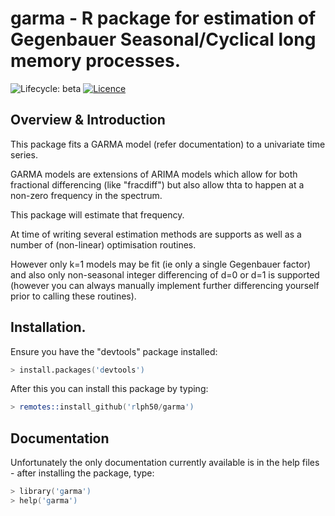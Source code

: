 # garma - R package for estimation of Gegenbauer Seasonal/Cyclical long memory processes.
![Lifecycle: beta](https://img.shields.io/badge/build-beta-orange)
[![Licence](https://img.shields.io/badge/licence-GPL--3-blue.svg)](https://www.gnu.org/licenses/gpl-3.0.en.html)

## Overview & Introduction
This package fits a GARMA model (refer documentation) to a univariate time series.

GARMA models are extensions of ARIMA models which allow for both fractional differencing (like "fracdiff") but also allow thta to happen at a non-zero frequency in the spectrum.

This package will estimate that frequency.

At time of writing several estimation methods are supports as well as a number of (non-linear) optimisation routines.

However only k=1 models may be fit (ie only a single Gegenbauer factor) and also only non-seasonal integer differencing of d=0 or d=1 is supported (however you can always manually implement further differencing yourself prior to calling these routines).

## Installation.
Ensure you have the "devtools" package installed:

```s
> install.packages('devtools')
```

After this you can install this package by typing:
```s
> remotes::install_github('rlph50/garma')
```

## Documentation
Unfortunately the only documentation currently available is in the help files - after installing the package, type:
```s
> library('garma')
> help('garma')
```
